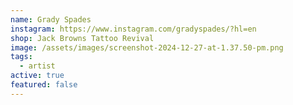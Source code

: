 ```yaml
---
name: Grady Spades
instagram: https://www.instagram.com/gradyspades/?hl=en
shop: Jack Browns Tattoo Revival
image: /assets/images/screenshot-2024-12-27-at-1.37.50-pm.png
tags:
  - artist
active: true
featured: false
---
```

